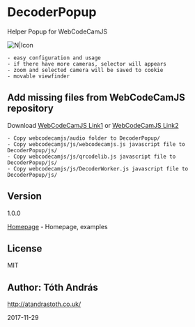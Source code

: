 DecoderPopup 
==========================

Helper Popup for WebCodeCamJS<br>

![N|Icon](https://atandrastoth.co.uk/main/pages/plugins/decoderPopup/icon.png)

	- easy configuration and usage
	- if there have more cameras, selector will appears
	- zoom and selected camera will be saved to cookie
	- movable viewfinder

Add missing files from WebCodeCamJS repository
----

Download [WebCodeCamJS Link1] or [WebCodeCamJS Link2]<br>

	- Copy webcodecamjs/audio folder to DecoderPopup/
	- Copy webcodecamjs/js/webcodecamjs.js javascript file to DecoderPopup/js/
	- Copy webcodecamjs/js/qrcodelib.js javascript file to DecoderPopup/js/
	- Copy webcodecamjs/js/DecoderWorker.js javascript file to DecoderPopup/js/

Version
----

1.0.0

[Homepage] - Homepage, examples

License
----

MIT

Author: Tóth András
---
http://atandrastoth.co.uk/

2017-11-29

[Homepage]:https://atandrastoth.co.uk/main/pages/plugins/decoderPopup/
[WebCodeCamJS Link1]:https://github.com/andrastoth/webcodecamjs
[WebCodeCamJS Link2]:https://www.jsclasses.org/package/446-JavaScript-Scan-barcodes-and-qrcodes-with-a-Webcam.html
